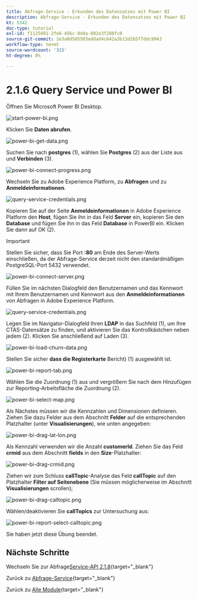 ```yaml
---
title: Abfrage-Service - Erkunden des Datensatzes mit Power BI
description: Abfrage-Service - Erkunden des Datensatzes mit Power BI
kt: 5342
doc-type: tutorial
exl-id: f1125d91-2fe6-456c-9d4a-802e3f288fc0
source-git-commit: 1e3a8d585503eddad4c642a3b13d2b5f7ddc9943
workflow-type: tm+mt
source-wordcount: '315'
ht-degree: 0%

---
```


# 2.1.6 Query Service und Power BI

Öffnen Sie Microsoft Power BI Desktop.

![start-power-bi.png](./images/startpowerbi.png)

Klicken Sie **Daten abrufen**.

![power-bi-get-data.png](./images/powerbigetdata.png)

Suchen Sie nach **postgres** (1), wählen Sie **Postgres** (2) aus der Liste aus und **Verbinden** (3).

![power-bi-connect-progress.png](./images/powerbiconnectprogress.png)

Wechseln Sie zu Adobe Experience Platform, zu **Abfragen** und zu **Anmeldeinformationen**.

![query-service-credentials.png](./images/queryservicecredentials.png)

Kopieren Sie auf der Seite **Anmeldeinformationen** in Adobe Experience Platform den **Host**, fügen Sie ihn in das Feld **Server** ein, kopieren Sie den **Database** und fügen Sie ihn in das Feld **Database** in PowerBI ein. Klicken Sie dann auf OK (2).

>[!IMPORTANT]
>
>Stellen Sie sicher, dass Sie Port **:80** am Ende des Server-Werts einschließen, da der Abfrage-Service derzeit nicht den standardmäßigen PostgreSQL-Port 5432 verwendet.

![power-bi-connect-server.png](./images/powerbiconnectserver.png)

Füllen Sie im nächsten Dialogfeld den Benutzernamen und das Kennwort mit Ihrem Benutzernamen und Kennwort aus den **Anmeldeinformationen** von Abfragen in Adobe Experience Platform.

![query-service-credentials.png](./images/queryservicecredentials.png)

Legen Sie im Navigator-Dialogfeld Ihren **LDAP** in das Suchfeld (1), um Ihre CTAS-Datensätze zu finden, und aktivieren Sie das Kontrollkästchen neben jedem (2). Klicken Sie anschließend auf Laden (3).

![power-bi-load-churn-data.png](./images/powerbiloadchurndata.png)

Stellen Sie sicher **dass die Registerkarte** Bericht) (1) ausgewählt ist.

![power-bi-report-tab.png](./images/powerbireporttab.png)

Wählen Sie die Zuordnung (1) aus und vergrößern Sie nach dem Hinzufügen zur Reporting-Arbeitsfläche die Zuordnung (2).

![power-bi-select-map.png](./images/powerbiselectmap.png)

Als Nächstes müssen wir die Kennzahlen und Dimensionen definieren. Ziehen Sie dazu Felder aus dem Abschnitt **Felder** auf die entsprechenden Platzhalter (unter **Visualisierungen**), wie unten angegeben:

![power-bi-drag-lat-lon.png](./images/powerbidraglatlon.png)

Als Kennzahl verwenden wir die Anzahl **customerId**. Ziehen Sie das Feld **crmid** aus dem Abschnitt **fields** in den **Size**-Platzhalter:

![power-bi-drag-crmid.png](./images/powerbidragcrmid.png)

Ziehen wir zum Schluss **callTopic**-Analyse das Feld **callTopic** auf den Platzhalter **Filter auf Seitenebene** (Sie müssen möglicherweise im Abschnitt **Visualisierungen** scrollen);

![power-bi-drag-calltopic.png](./images/powerbidragcalltopic.png)

Wählen/deaktivieren Sie **callTopics** zur Untersuchung aus:

![power-bi-report-select-calltopic.png](./images/powerbireportselectcalltopic.png)

Sie haben jetzt diese Übung beendet.

## Nächste Schritte

Wechseln Sie zur Abfrage[Service-API 2.1.8](./ex8.md){target="_blank"}

Zurück zu [Abfrage-Service](./query-service.md){target="_blank"}

Zurück zu [Alle Module](./../../../../overview.md){target="_blank"}
